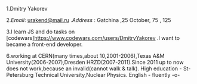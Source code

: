   
   1.Dmitry Yakorev

   2.*Email*: urakend@mail.ru .*Address* : Gatchina ,25 October, 75 , 125

   3.I learn JS and do tasks on [codewars]https://www.codewars.com/users/DmitryYakorev .I want to became a front-end developer.


   6.working at CERN(many times,about 10,2001-2006),Texas A&M University(2006-2007),Dresden HRZD(2007-2011).Since 2011 up to now does not work,because an invalid(cannot walk & talk).
High education - St-Petersburg Technical University,Nuclear Physics.
English - fluently -o-
